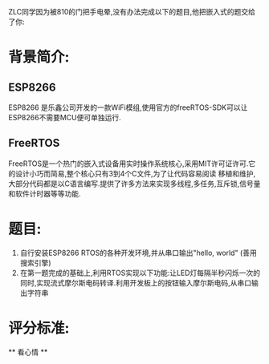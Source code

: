 ZLC同学因为被810的门把手电晕,没有办法完成以下的题目,他把嵌入式的题交给了你:
# 背景简介:
## ESP8266
ESP8266 是乐鑫公司开发的一款WiFi模组,使用官方的freeRTOS-SDK可以让ESP8266不需要MCU便可单独运行.
## FreeRTOS
FreeRTOS是一个热门的嵌入式设备用实时操作系统核心,采用MIT许可证许可.它的设计小巧而简易,整个核心只有3到4个C文件,为了让代码容易阅读 移植和维护,大部分代码都是以C语言编写.提供了许多方法来实现多线程,多任务,互斥锁,信号量和软件计时器等等功能.
# 题目:
1. 自行安装ESP8266 RTOS的各种开发环境,并从串口输出"hello, world" (善用搜索引擎)
2. 在第一题完成的基础上,利用RTOS实现以下功能:让LED灯每隔半秒闪烁一次的同时,实现流式摩尔斯电码转译.利用开发板上的按钮输入摩尔斯电码,从串口输出字符串
# 评分标准:
** 看心情 **
